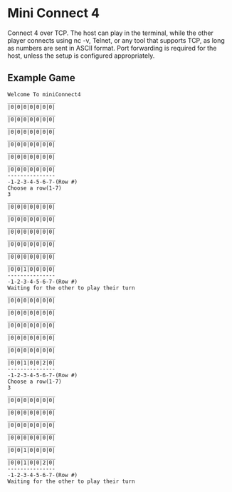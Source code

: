 # Mini Connect 4
Connect 4 over TCP. The host can play in the terminal, while the other player connects using nc -v, Telnet, or any tool that supports TCP, as long as numbers are sent in ASCII format. Port forwarding is required for the host, unless the setup is configured appropriately.

## Example Game
```
Welcome To miniConnect4
_______________
|0|0|0|0|0|0|0|
_______________
|0|0|0|0|0|0|0|
_______________
|0|0|0|0|0|0|0|
_______________
|0|0|0|0|0|0|0|
_______________
|0|0|0|0|0|0|0|
_______________
|0|0|0|0|0|0|0|
---------------
-1-2-3-4-5-6-7-(Row #)
Choose a row(1-7) 
3
_______________
|0|0|0|0|0|0|0|
_______________
|0|0|0|0|0|0|0|
_______________
|0|0|0|0|0|0|0|
_______________
|0|0|0|0|0|0|0|
_______________
|0|0|0|0|0|0|0|
_______________
|0|0|1|0|0|0|0|
---------------
-1-2-3-4-5-6-7-(Row #)
Waiting for the other to play their turn
_______________
|0|0|0|0|0|0|0|
_______________
|0|0|0|0|0|0|0|
_______________
|0|0|0|0|0|0|0|
_______________
|0|0|0|0|0|0|0|
_______________
|0|0|0|0|0|0|0|
_______________
|0|0|1|0|0|2|0|
---------------
-1-2-3-4-5-6-7-(Row #)
Choose a row(1-7) 
3
_______________
|0|0|0|0|0|0|0|
_______________
|0|0|0|0|0|0|0|
_______________
|0|0|0|0|0|0|0|
_______________
|0|0|0|0|0|0|0|
_______________
|0|0|1|0|0|0|0|
_______________
|0|0|1|0|0|2|0|
---------------
-1-2-3-4-5-6-7-(Row #)
Waiting for the other to play their turn

```
